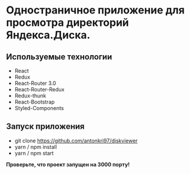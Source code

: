 # Одностраничное приложение для просмотра директорий Яндекса.Диска.

## Используемые технологии

* React
* Redux
* React-Router 3.0
* React-Router-Redux
* Redux-thunk
* React-Bootstrap
* Styled-Components

## Запуск приложения

* git clone https://github.com/antonkri97/diskviewer
* yarn / npm install
* yarn / npm start

__Проверьте, что проект запущен на 3000 порту!__